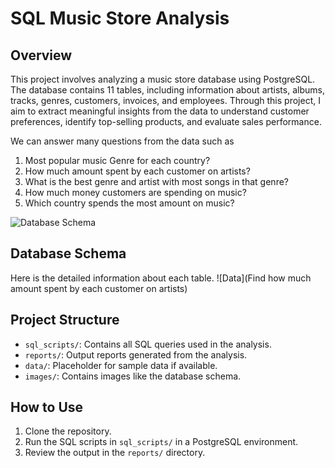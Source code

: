 # SQL Music Store Analysis

## Overview
This project involves analyzing a music store database using PostgreSQL. The database contains 11 tables, including information about artists, albums, tracks, genres, customers, invoices, and employees. Through this project, I aim to extract meaningful insights from the data to understand customer preferences, identify top-selling products, and evaluate sales performance.

We can answer many questions from the data such as 
1. Most popular music Genre for each country?
2. How much amount spent by each customer on artists?
3. What is the best genre and artist with most songs in that genre?
4. How much money customers are spending on music?
5. Which country spends the most amount on music?
   

![Database Schema](path_to_image/MusicDatabaseSchema.png) 

## Database Schema
Here is the detailed information about each table.
![Data](Find how much amount spent by each customer on artists)

## Project Structure
- `sql_scripts/`: Contains all SQL queries used in the analysis.
- `reports/`: Output reports generated from the analysis.
- `data/`: Placeholder for sample data if available.
- `images/`: Contains images like the database schema.

## How to Use
1. Clone the repository.
2. Run the SQL scripts in `sql_scripts/` in a PostgreSQL environment.
3. Review the output in the `reports/` directory.
